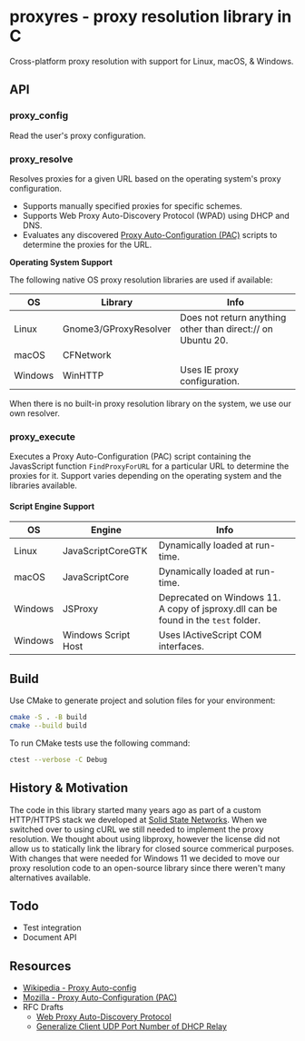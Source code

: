 # proxyres - proxy resolution library in C

Cross-platform proxy resolution with support for Linux, macOS, & Windows.

## API

### proxy_config

Read the user's proxy configuration.

### proxy_resolve

Resolves proxies for a given URL based on the operating system's proxy configuration.

* Supports manually specified proxies for specific schemes.
* Supports Web Proxy Auto-Discovery Protocol (WPAD) using DHCP and DNS.
* Evaluates any discovered [Proxy Auto-Configuration (PAC)](https://developer.mozilla.org/en-US/docs/Web/HTTP/Proxy_servers_and_tunneling/Proxy_Auto-Configuration_PAC_file) scripts to determine the proxies for the URL.

**Operating System Support**

The following native OS proxy resolution libraries are used if available:

|OS|Library|Info|
|-|-|-|
|Linux|Gnome3/GProxyResolver|Does not return anything other than direct:// on Ubuntu 20.|
|macOS|CFNetwork||
|Windows|WinHTTP|Uses IE proxy configuration.|

When there is no built-in proxy resolution library on the system, we use our own resolver.

### proxy_execute

Executes a Proxy Auto-Configuration (PAC) script containing the JavasScript function `FindProxyForURL` for a particular URL to determine the proxies for it. Support varies depending on the operating system and the libraries available.

#### Script Engine Support

|OS|Engine|Info|
|-|-|-|
|Linux|JavaScriptCoreGTK|Dynamically loaded at run-time.|
|macOS|JavaScriptCore|Dynamically loaded at run-time.|
|Windows|JSProxy|Deprecated on Windows 11.<br>A copy of jsproxy.dll can be found in the `test` folder.|
|Windows|Windows Script Host|Uses IActiveScript COM interfaces.|

## Build

Use CMake to generate project and solution files for your environment:

```bash
cmake -S . -B build
cmake --build build
```

To run CMake tests use the following command:

```bash
ctest --verbose -C Debug
```

## History & Motivation

The code in this library started many years ago as part of a custom HTTP/HTTPS stack we developed at [Solid State Networks](https://solidstatenetworks.com/). When we switched over to using cURL we still needed to implement the proxy resolution. We thought about using libproxy, however the license did not allow us to statically link the library for closed source commerical purposes. With changes that were needed for Windows 11 we decided to move our proxy resolution code to an open-source library since there weren't many alternatives available.

## Todo

* Test integration
* Document API

## Resources

* [Wikipedia - Proxy Auto-config](https://en.wikipedia.org/wiki/Proxy_auto-config)
* [Mozilla - Proxy Auto-Configuration (PAC)](https://developer.mozilla.org/en-US/docs/Web/HTTP/Proxy_servers_and_tunneling/Proxy_Auto-Configuration_PAC_file)
* RFC Drafts
  * [Web Proxy Auto-Discovery Protocol](https://datatracker.ietf.org/doc/html/draft-ietf-wrec-wpad-01)
  * [Generalize Client UDP Port Number of DHCP Relay](https://datatracker.ietf.org/doc/html/draft-shen-dhc-client-port-00)
